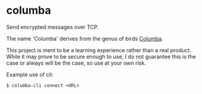 # columba

Send encrypted messages over TCP.

The name 'Columba' derives from the genus of birds [Columba](https://en.wikipedia.org/wiki/Columba_(bird)).

This project is ment to be a learning experience rather than a real product. While it may prove to be secure enough to use, I do not guarantee this is the case or always will be the case, so use at your own risk.

Example use of cli:

```
$ columba-cli connect <URL>
```
